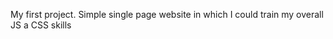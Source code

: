 <!-- @format -->

My first project. Simple single page website in which I could train my
overall JS a CSS skills
